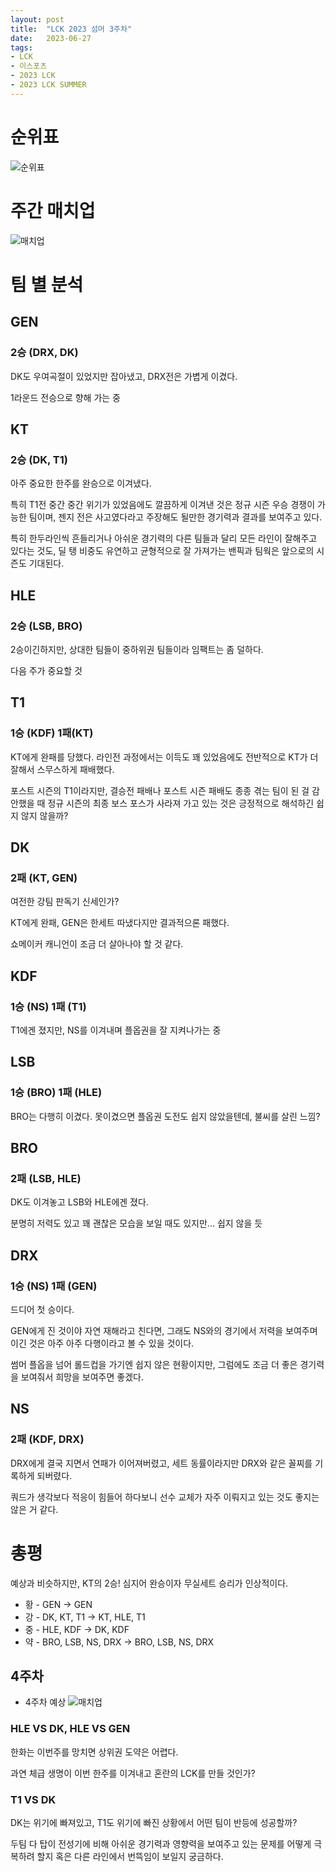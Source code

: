 ```yaml
---
layout: post
title:  "LCK 2023 섬머 3주차"
date:   2023-06-27
tags:
- LCK
- 이스포츠
- 2023 LCK
- 2023 LCK SUMMER
---
```


# 순위표

![순위표](../img/2023/lck/summer_week3.jpg)

# 주간 매치업

![매치업](../img/2023/lck/summer_week3_matchup.png)

# 팀 별 분석

## GEN

### 2승 (DRX, DK)

DK도 우여곡절이 있었지만 잡아냈고, DRX전은 가볍게 이겼다.

1라운드 전승으로 향해 가는 중

## KT

### 2승 (DK, T1)

아주 중요한 한주를 완승으로 이겨냈다.

특히 T1전 중간 중간 위기가 있었음에도 깔끔하게 이겨낸 것은 정규 시즌 우승 경쟁이 가능한 팀이며, 젠지 전은 사고였다라고 주장해도 될만한 경기력과 결과를 보여주고 있다.

특히 한두라인씩 흔들리거나 아쉬운 경기력의 다른 팀들과 달리 모든 라인이 잘해주고 있다는 것도, 딜 탱 비중도 유연하고 균형적으로 잘 가져가는 밴픽과 팀웍은 앞으로의 시즌도 기대된다.

## HLE

### 2승 (LSB, BRO)

2승이긴하지만, 상대한 팀들이 중하위권 팀들이라 임팩트는 좀 덜하다.

다음 주가 중요할 것

## T1

### 1승 (KDF) 1패(KT)

KT에게 완패를 당했다. 라인전 과정에서는 이득도 꽤 있었음에도 전반적으로 KT가 더 잘해서 스무스하게 패배했다.

포스트 시즌의 T1이라지만, 결승전 패배나 포스트 시즌 패배도 종종 겪는 팀이 된 걸 감안했을 때 정규 시즌의 최종 보스 포스가 사라져 가고 있는 것은 긍정적으로 해석하긴 쉽지 않지 않을까?

## DK

### 2패 (KT, GEN)

여전한 강팀 판독기 신세인가?

KT에게 완패, GEN은 한세트 따냈다지만 결과적으론 패했다.

쇼메이커 캐니언이 조금 더 살아나야 할 것 같다.

## KDF

### 1승 (NS) 1패 (T1)

T1에겐 졌지만, NS를 이겨내며 플옵권을 잘 지켜나가는 중

## LSB

### 1승 (BRO) 1패 (HLE)

BRO는 다행히 이겼다. 못이겼으면 플옵권 도전도 쉽지 않았을텐데, 불씨를 살린 느낌?

## BRO

### 2패 (LSB, HLE)

DK도 이겨놓고 LSB와 HLE에겐 졌다.

분명히 저력도 있고 꽤 괜찮은 모습을 보일 때도 있지만... 쉽지 않을 듯

## DRX

### 1승 (NS) 1패 (GEN)

드디어 첫 승이다.

GEN에게 진 것이야 자연 재해라고 친다면, 그래도 NS와의 경기에서 저력을 보여주며 이긴 것은 아주 아주 다행이라고 볼 수 있을 것이다.

썸머 플옵을 넘어 롤드컵을 가기엔 쉽지 않은 현황이지만, 그럼에도 조금 더 좋은 경기력을 보여줘서 희망을 보여주면 좋겠다.

## NS

### 2패 (KDF, DRX)

DRX에게 결국 지면서 연패가 이어져버렸고, 세트 동률이라지만 DRX와 같은 꼴찌를 기록하게 되버렸다.

쿼드가 생각보다 적응이 힘들어 하다보니 선수 교체가 자주 이뤄지고 있는 것도 좋지는 않은 거 같다.


# 총평

예상과 비슷하지만, KT의 2승! 심지어 완승이자 무실세트 승리가 인상적이다.

* 황 - GEN -> GEN
* 강 - DK, KT, T1 -> KT, HLE, T1
* 중 - HLE, KDF -> DK, KDF
* 약 - BRO, LSB, NS, DRX -> BRO, LSB, NS, DRX


## 4주차

* 4주차 예상
    ![매치업](../img/2023/lck/summer_week4_matchup.png)

### HLE VS DK, HLE VS GEN

한화는 이번주를 망치면 상위권 도약은 어렵다.

과연 체급 생명이 이번 한주를 이겨내고 혼란의 LCK를 만들 것인가?

### T1 VS DK

DK는 위기에 빠져있고, T1도 위기에 빠진 상황에서 어떤 팀이 반등에 성공할까?

두팀 다 탑이 전성기에 비해 아쉬운 경기력과 영향력을 보여주고 있는 문제를 어떻게 극복하려 할지 혹은 다른 라인에서 번뜩임이 보일지 궁금하다.